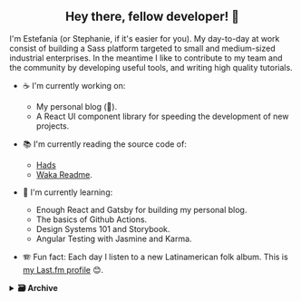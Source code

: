 <h2 align="center">Hey there, fellow developer! 👋</h2>

I'm Estefanía (or Stephanie, if it's easier for you). My day-to-day at work consist of building a Sass platform targeted to small and medium-sized industrial enterprises. In the meantime I like to contribute to my team and the community by developing useful tools, and writing high quality tutorials.

- ☕️ I'm currently working on:
  - My personal blog (🤩).
  - A React UI component library for speeding the development of new projects.

- 📚 I'm currently reading the source code of:
  - [Hads](https://github.com/sinedied/hads)
  - [Waka Readme](https://github.com/athul/waka-readme).

- 🌱 I'm currently learning:
  -  Enough React and Gatsby for building my personal blog.
  -  The basics of Github Actions.
  -  Design Systems 101 and Storybook.
  -  Angular Testing with Jasmine and Karma.

- 🪗 Fun fact: Each day I listen to a new Latinamerican folk album. This is [my Last.fm profile](https://www.last.fm/user/niabh) 😊.

<details>
  <summary><b>🗃️&nbsp;Archive</b></summary>
  
* 🥳 Completed projects:
  
  * In construction! 💻.

</details>

<!-- ✍🏻 **Latest blog posts** -->

<!-- 📊 **Development time (last 7 days)** -->
<!--START_SECTION:waka-->
<!--END_SECTION:waka-->

<!-- 🎼 **Top artists (last 7 days)** -->
